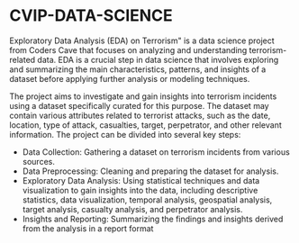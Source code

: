 # CVIP-DATA-SCIENCE
Exploratory Data Analysis (EDA) on Terrorism" is a data science project from Coders Cave that focuses on analyzing and understanding terrorism-related data. EDA is a crucial step in data science that involves exploring and summarizing the main characteristics, patterns, and insights of a dataset before applying further analysis or modeling techniques.

The project aims to investigate and gain insights into terrorism incidents using a dataset specifically curated for this purpose. The dataset may contain various attributes related to terrorist attacks, such as the date, location, type of attack, casualties, target, perpetrator, and other relevant information.
The project can be divided into several key steps:
* Data Collection: Gathering a dataset on terrorism incidents from various sources.
* Data Preprocessing: Cleaning and preparing the dataset for analysis.
* Exploratory Data Analysis: Using statistical techniques and data visualization to gain insights into the data, including descriptive statistics, data visualization, temporal analysis, geospatial analysis, target analysis, casualty analysis, and perpetrator analysis.
* Insights and Reporting: Summarizing the findings and insights derived from the analysis in a report format
